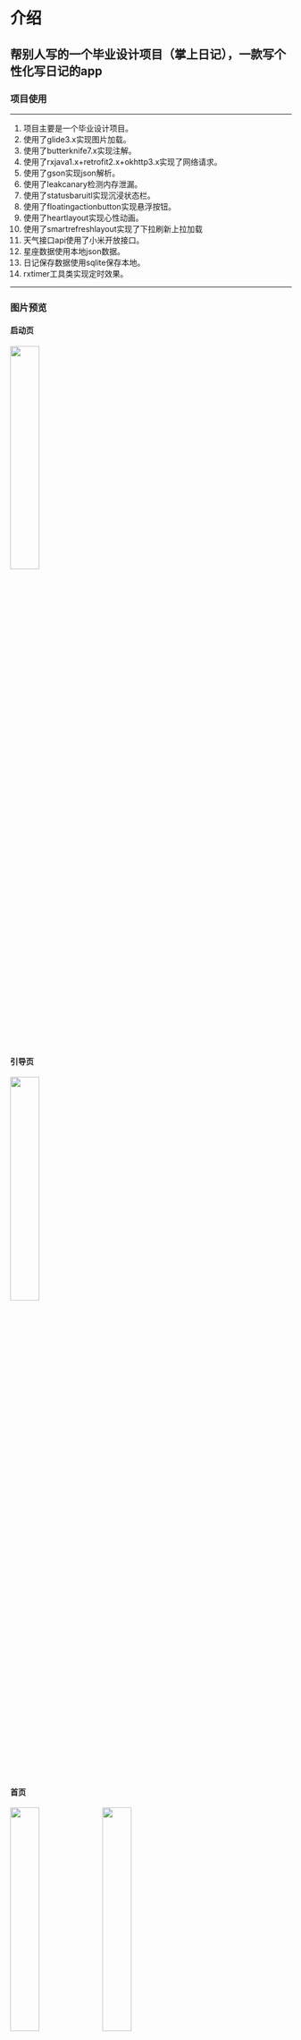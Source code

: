 # 介绍
## 帮别人写的一个毕业设计项目（掌上日记），一款写个性化写日记的app

### 项目使用
***
  1. 项目主要是一个毕业设计项目。
  2. 使用了glide3.x实现图片加载。
  3. 使用了butterknife7.x实现注解。
  4. 使用了rxjava1.x+retrofit2.x+okhttp3.x实现了网络请求。
  5. 使用了gson实现json解析。
  6. 使用了leakcanary检测内存泄漏。
  7. 使用了statusbaruitl实现沉浸状态栏。
  8. 使用了floatingactionbutton实现悬浮按钮。
  9. 使用了heartlayout实现心性动画。
  10. 使用了smartrefreshlayout实现了下拉刷新上拉加载
  11. 天气接口api使用了小米开放接口。
  12. 星座数据使用本地json数据。
  13. 日记保存数据使用sqlite保存本地。
  14. rxtimer工具类实现定时效果。
***

### 图片预览

#### 启动页
<div style="align: center">
       <img src="https://github.com/yiranchunqiu/zhangshangriji/blob/master/pic/%E5%9B%BE%E7%89%875.png" width="32%">
</div>

#### 引导页
<div style="align: center">
       <img src="https://github.com/yiranchunqiu/zhangshangriji/blob/master/pic/%E5%9B%BE%E7%89%876.png" width="32%">
</div>

#### 首页
<div style="align: center">
       <img src="https://github.com/yiranchunqiu/zhangshangriji/blob/master/pic/%E5%9B%BE%E7%89%871.png" width="32%">
       <img src="https://github.com/yiranchunqiu/zhangshangriji/blob/master/pic/%E5%9B%BE%E7%89%877.png" width="32%">
</div>

#### 写日记页面
<div style="align: center">
       <img src="https://github.com/yiranchunqiu/zhangshangriji/blob/master/pic/%E5%9B%BE%E7%89%874.png" width="32%">
       <img src="https://github.com/yiranchunqiu/zhangshangriji/blob/master/pic/%E5%9B%BE%E7%89%878.png" width="32%">
</div>

#### 星座页面
<div style="align: center">
       <img src="https://github.com/yiranchunqiu/zhangshangriji/blob/master/pic/%E5%9B%BE%E7%89%872.png" width="32%">
</div>

#### 天气页面
<div style="align: center">
       <img src="https://github.com/yiranchunqiu/zhangshangriji/blob/master/pic/%E5%9B%BE%E7%89%873.png" width="32%">
       <img src="https://github.com/yiranchunqiu/zhangshangriji/blob/master/pic/%E5%9B%BE%E7%89%879.png" width="32%">
</div>
